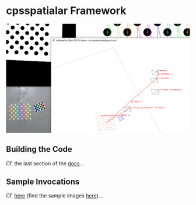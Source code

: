 # cpsspatialar Framework

![](docs/splash.png)


## Building the Code

Cf. the last section of the [docs](docs/docs.pdf)...

## Sample Invocations

Cf. [here](docs/sample_invocations.txt) (find the sample images [here](docs/sample_data))...

